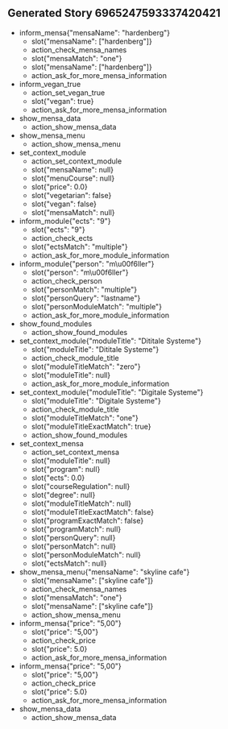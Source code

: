 ## Generated Story 6965247593337420421
* inform_mensa{"mensaName": "hardenberg"}
    - slot{"mensaName": ["hardenberg"]}
    - action_check_mensa_names
    - slot{"mensaMatch": "one"}
    - slot{"mensaName": ["hardenberg"]}
    - action_ask_for_more_mensa_information
* inform_vegan_true
    - action_set_vegan_true
    - slot{"vegan": true}
    - action_ask_for_more_mensa_information
* show_mensa_data
    - action_show_mensa_data
* show_mensa_menu
    - action_show_mensa_menu
* set_context_module
    - action_set_context_module
    - slot{"mensaName": null}
    - slot{"menuCourse": null}
    - slot{"price": 0.0}
    - slot{"vegetarian": false}
    - slot{"vegan": false}
    - slot{"mensaMatch": null}
* inform_module{"ects": "9"}
    - slot{"ects": "9"}
    - action_check_ects
    - slot{"ectsMatch": "multiple"}
    - action_ask_for_more_module_information
* inform_module{"person": "m\u00f6ller"}
    - slot{"person": "m\u00f6ller"}
    - action_check_person
    - slot{"personMatch": "multiple"}
    - slot{"personQuery": "lastname"}
    - slot{"personModuleMatch": "multiple"}
    - action_ask_for_more_module_information
* show_found_modules
    - action_show_found_modules
* set_context_module{"moduleTitle": "Dititale Systeme"}
    - slot{"moduleTitle": "Dititale Systeme"}
    - action_check_module_title
    - slot{"moduleTitleMatch": "zero"}
    - slot{"moduleTitle": null}
    - action_ask_for_more_module_information
* set_context_module{"moduleTitle": "Digitale Systeme"}
    - slot{"moduleTitle": "Digitale Systeme"}
    - action_check_module_title
    - slot{"moduleTitleMatch": "one"}
    - slot{"moduleTitleExactMatch": true}
    - action_show_found_modules
* set_context_mensa
    - action_set_context_mensa
    - slot{"moduleTitle": null}
    - slot{"program": null}
    - slot{"ects": 0.0}
    - slot{"courseRegulation": null}
    - slot{"degree": null}
    - slot{"moduleTitleMatch": null}
    - slot{"moduleTitleExactMatch": false}
    - slot{"programExactMatch": false}
    - slot{"programMatch": null}
    - slot{"personQuery": null}
    - slot{"personMatch": null}
    - slot{"personModuleMatch": null}
    - slot{"ectsMatch": null}
* show_mensa_menu{"mensaName": "skyline cafe"}
    - slot{"mensaName": ["skyline cafe"]}
    - action_check_mensa_names
    - slot{"mensaMatch": "one"}
    - slot{"mensaName": ["skyline cafe"]}
    - action_show_mensa_menu
* inform_mensa{"price": "5,00"}
    - slot{"price": "5,00"}
    - action_check_price
    - slot{"price": 5.0}
    - action_ask_for_more_mensa_information
* inform_mensa{"price": "5,00"}
    - slot{"price": "5,00"}
    - action_check_price
    - slot{"price": 5.0}
    - action_ask_for_more_mensa_information
* show_mensa_data
    - action_show_mensa_data

